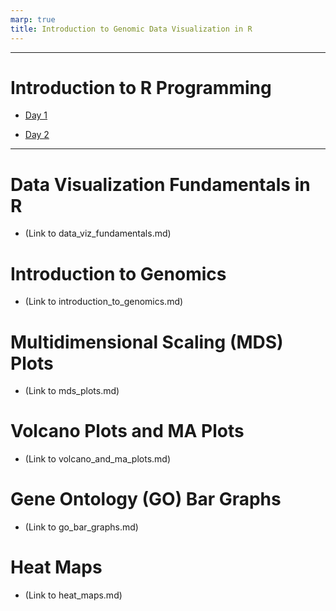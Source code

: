 ```yaml
---
marp: true
title: Introduction to Genomic Data Visualization in R
---
```


---
# Introduction to R Programming

- [Day 1](Day_1.md)

- [Day 2](trial.md)

---

# Data Visualization Fundamentals in R

- (Link to data_viz_fundamentals.md)

# Introduction to Genomics

- (Link to introduction_to_genomics.md)

# Multidimensional Scaling (MDS) Plots

- (Link to mds_plots.md)

# Volcano Plots and MA Plots

- (Link to volcano_and_ma_plots.md)

# Gene Ontology (GO) Bar Graphs

- (Link to go_bar_graphs.md)

# Heat Maps

- (Link to heat_maps.md)
